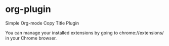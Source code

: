 # org-plugin
Simple Org-mode Copy Title Plugin

You can manage your installed extensions by going to chrome://extensions/ in your Chrome browser.

